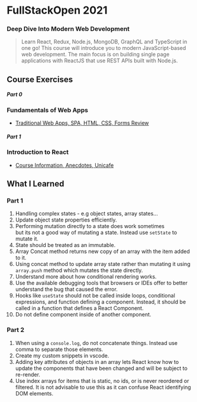 # FullStackOpen 2021
### Deep Dive Into Modern Web Development
> Learn React, Redux, Node.js, MongoDB, GraphQL and TypeScript in one go! This course will introduce you to modern JavaScript-based web development. The main focus is on building single page applications with ReactJS that use REST APIs built with Node.js.


## Course Exercises

##### Part 0 
### Fundamentals of Web Apps
* [Traditional Web Apps, SPA, HTML, CSS, Forms Review](https://github.com/jbryan11/fullstack-open-2021/tree/main/part0)

##### Part 1 
### Introduction to React

* [Course Information, Anecdotes, Unicafe](https://github.com/jbryan11/fullstack-open-2021/tree/main/part1)

## What I Learned

### Part 1
1.  Handling complex states - e.g object states, array states...
2.  Update object state properties efficiently.
3.  Performing mutation directly to a state does work sometimes <br/>
    but its not a good way of mutating a state. Instead use <code>setState</code> to mutate it.
4.  State should be treated as an immutable.
5.  Array Concat method returns new copy of an array with the
    item added to it.
6.  Using concat method to update array state rather than mutating it using <code>array.push</code> method which mutates the state directly. 
7.  Understand more about how conditional rendering works.
8.  Use the available debugging tools that browsers or IDEs offer to better understand the bug that caused the error.
9.   Hooks like <code>useState</code> should not be called inside loops, conditional expressions, and function defining a component. Instead, it should be called in a function that defines a React Component.
10. Do not define component inside of another component.
### Part 2
1.  When using a <code>console.log</code>, do not concatenate things. Instead use comma to separate those elements.
2.  Create my custom snippets in vscode.
3.  Adding key attributes of objects in an array lets React know how to update the components that have been changed and will be subject to re-render.
4.  Use index arrays for items that is static, no ids, or is never reordered or filtered. It is not advisable to use this as it can confuse React identifying DOM elements.

